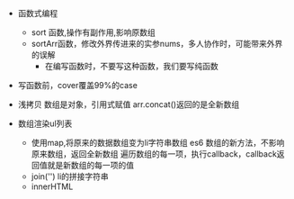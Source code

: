 - 函数式编程
    - sort 函数,操作有副作用,影响原数组
    - sortArr函数，修改外界传进来的实参nums，多人协作时，可能带来外界的误解
        - 在编写函数时，不要写这种函数，我们要写纯函数

- 写函数前，cover覆盖99%的case
- 浅拷贝
    数组是对象，引用式赋值
    arr.concat()返回的是全新数组

- 数组渲染ul列表
    - 使用map,将原来的数据数组变为li字符串数组
        es6 数组的新方法，不影响原来数组，返回全新数组
        遍历数组的每一项，执行callback，callback返回值就是新数组的每一项的值
    - join('') li的拼接字符串
    - innerHTML